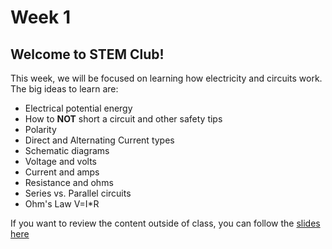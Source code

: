 # Week 1

## Welcome to STEM Club!
This week, we will be focused on learning how electricity and circuits work. The big ideas to learn are:
<ul>
  <li>Electrical potential energy</li>
  <li>How to <b>NOT</b> short a circuit and other safety tips</li>
  <li>Polarity</li>
  <li>Direct and Alternating Current types</li>
  <li>Schematic diagrams</li>
  <li>Voltage and volts</li>
  <li>Current and amps</li>
  <li>Resistance and ohms</li>
  <li>Series vs. Parallel circuits</li>
  <li>Ohm's Law V=I*R</li>
</ul>
If you want to review the content outside of class, you can follow the <a href="https://docs.google.com/presentation/d/1O4AUyKDDjHo9lzIaYJkHVQ-oyrvX0An2R9idRVZ05gw/edit?usp=sharing">slides here</a>
